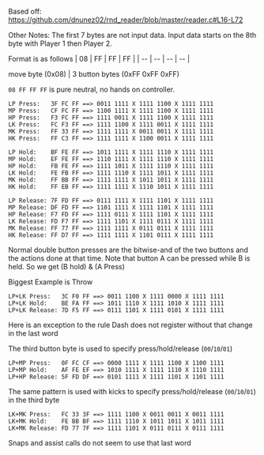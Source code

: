 Based off: https://github.com/dnunez02/rnd_reader/blob/master/reader.c#L16-L72

Other Notes:
The first 7 bytes are not input data.
Input data starts on the 8th byte with Player 1 then Player 2.

Format is as follows
| 08 | FF | FF | FF |
| -- | -- | -- | -- |

move byte (0x08) | 3 button bytes (0xFF 0xFF 0xFF)

`08 FF FF FF` is pure neutral, no hands on controller.


```
LP Press:   3F FC FF ==> 0011 1111 X 1111 1100 X 1111 1111
MP Press:   CF FC FF ==> 1100 1111 X 1111 1100 X 1111 1111
HP Press:   F3 FC FF ==> 1111 0011 X 1111 1100 X 1111 1111
LK Press:   FC F3 FF ==> 1111 1100 X 1111 0011 X 1111 1111
MK Press:   FF 33 FF ==> 1111 1111 X 0011 0011 X 1111 1111
HK Press:   FF C3 FF ==> 1111 1111 X 1100 0011 X 1111 1111
```
```
LP Hold:    BF FE FF ==> 1011 1111 X 1111 1110 X 1111 1111
MP Hold:    EF FE FF ==> 1110 1111 X 1111 1110 X 1111 1111
HP Hold:    FB FE FF ==> 1111 1011 X 1111 1110 X 1111 1111
LK Hold:    FE FB FF ==> 1111 1110 X 1111 1011 X 1111 1111
MK Hold:    FF BB FF ==> 1111 1111 X 1011 1011 X 1111 1111
HK Hold:    FF EB FF ==> 1111 1111 X 1110 1011 X 1111 1111
```
```
LP Release: 7F FD FF ==> 0111 1111 X 1111 1101 X 1111 1111
MP Release: DF FD FF ==> 1101 1111 X 1111 1101 X 1111 1111
HP Release: F7 FD FF ==> 1111 0111 X 1111 1101 X 1111 1111
LK Release: FD F7 FF ==> 1111 1101 X 1111 0111 X 1111 1111
MK Release: FF 77 FF ==> 1111 1111 X 0111 0111 X 1111 1111
HK Release: FF D7 FF ==> 1111 1111 X 1101 0111 X 1111 1111
```


Normal double button presses are the bitwise-and of the two buttons and
the actions done at that time.
Note that button A can be pressed while B is held. So we get
(B hold) & (A Press)


Biggest Example is Throw

```
LP+LK Press:   3C F0 FF ==> 0011 1100 X 1111 0000 X 1111 1111
LP+LK Hold:    BE FA FF ==> 1011 1110 X 1111 1010 X 1111 1111
LP+LK Release: 7D F5 FF ==> 0111 1101 X 1111 0101 X 1111 1111
```

Here is an exception to the rule
Dash does not register without that change in the last word

The third button byte is used to specify press/hold/release (`00`/`10`/`01`)
```
LP+MP Press:   0F FC CF ==> 0000 1111 X 1111 1100 X 1100 1111
LP+MP Hold:    AF FE EF ==> 1010 1111 X 1111 1110 X 1110 1111
LP+HP Release: 5F FD DF ==> 0101 1111 X 1111 1101 X 1101 1111
```

The same pattern is used with kicks to specify press/hold/release (`00`/`10`/`01`) in the third byte
```
LK+MK Press:   FC 33 3F ==> 1111 1100 X 0011 0011 X 0011 1111
LK+MK Hold:    FE BB BF ==> 1111 1110 X 1011 1011 X 1011 1111
LK+MK Release: FD 77 7F ==> 1111 1101 X 0111 0111 X 0111 1111
```

Snaps and assist calls do not seem to use that last word